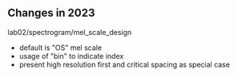 ## Changes in 2023

lab02/spectrogram/mel_scale_design
- default is "OS" mel scale
- usage of "bin" to indicate index
- present high resolution first and critical spacing as special case